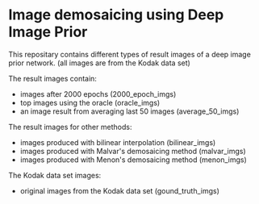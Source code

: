 
# Image demosaicing using Deep Image Prior 
This repositary contains different types of result images of a deep image prior network.
(all images are from the Kodak data set)

The result images contain:
- images after 2000 epochs (2000_epoch_imgs)
- top images using the oracle (oracle_imgs)
- an image result from averaging last 50 images (average_50_imgs)

The result images for other methods:
- images produced with bilinear interpolation (bilinear_imgs)
- images produced with Malvar's demosaicing method (malvar_imgs)
- images produced with Menon's demosaicing method (menon_imgs)

The Kodak data set images:
- original images from the Kodak data set (gound_truth_imgs)
